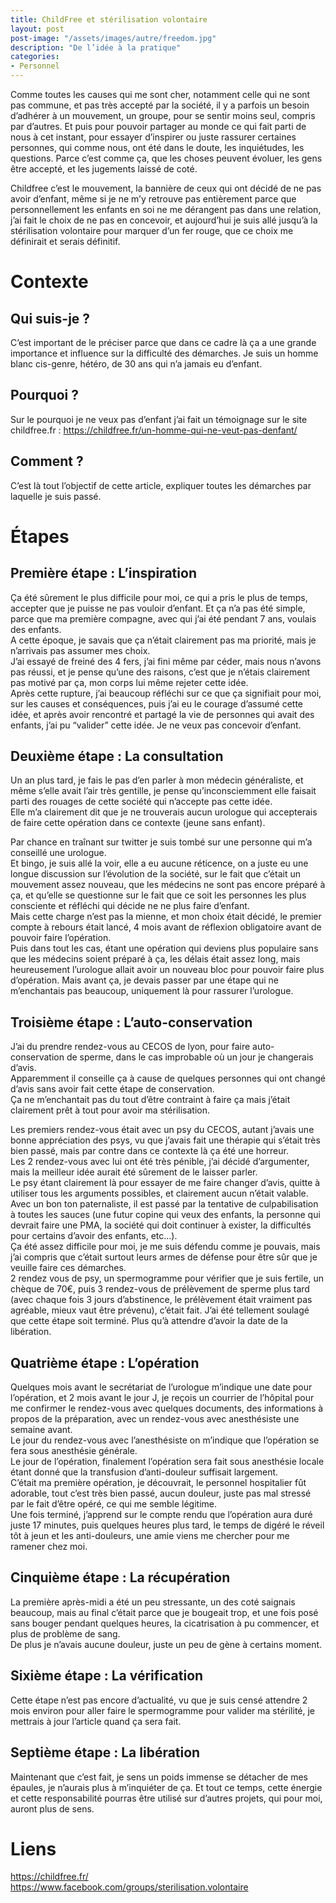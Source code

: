 ```yaml
---
title: ChildFree et stérilisation volontaire
layout: post  
post-image: "/assets/images/autre/freedom.jpg"  
description: "De l’idée à la pratique"
categories:   
- Personnel
---
```



Comme toutes les causes qui me sont cher, notamment celle qui ne sont pas commune, et pas très accepté par la société, il y a parfois un besoin d’adhérer à un mouvement, un groupe, pour se sentir moins seul, compris par d’autres.
Et puis pour pouvoir partager au monde ce qui fait parti de nous à cet instant, pour essayer d’inspirer ou juste rassurer certaines personnes, qui comme nous, ont été dans le doute, les inquiétudes, les questions.
Parce c’est comme ça, que les choses peuvent évoluer, les gens être accepté, et les jugements laissé de coté.

Childfree c’est le mouvement, la bannière de ceux qui ont décidé de ne pas avoir d’enfant, même si je ne m’y retrouve pas entièrement parce que personnellement les enfants en soi ne me dérangent pas dans une relation, j’ai fait le choix de ne pas en concevoir, et aujourd’hui je suis allé jusqu’à la stérilisation volontaire pour marquer d’un fer rouge, que ce choix me définirait et serais définitif.

# Contexte

## Qui suis-je ?

C’est important de le préciser parce que dans ce cadre là ça a une grande importance et influence sur la difficulté des démarches.
Je suis un homme blanc cis-genre, hétéro, de 30 ans qui n’a jamais eu d’enfant.

## Pourquoi ?  

Sur le pourquoi je ne veux pas d’enfant j’ai fait un témoignage sur le site childfree.fr : https://childfree.fr/un-homme-qui-ne-veut-pas-denfant/

## Comment ?  

C’est là tout l’objectif de cette article, expliquer toutes les démarches par laquelle je suis passé.  

# Étapes 

## Première étape : L’inspiration

Ça été sûrement le plus difficile pour moi, ce qui a pris le plus de temps, accepter que je puisse ne pas vouloir d’enfant.
Et ça n’a pas été simple, parce que ma première compagne, avec qui j’ai été pendant 7 ans, voulais des enfants.  
A cette époque, je savais que ça n’était clairement pas ma priorité, mais je n’arrivais pas assumer mes choix.  
J’ai essayé de freiné des 4 fers, j’ai fini même par céder, mais nous n’avons pas réussi, et je pense qu’une des raisons, c’est que je n’étais clairement pas motivé par ça, mon corps lui même rejeter cette idée.  
Après cette rupture, j’ai beaucoup réfléchi sur ce que ça signifiait pour moi, sur les causes et conséquences, puis j’ai eu le courage d’assumé cette idée, et après avoir rencontré et partagé la vie de personnes qui avait des enfants, j’ai pu “valider” cette idée. Je ne veux pas concevoir d’enfant.  

## Deuxième étape : La consultation

Un an plus tard, je fais le pas d’en parler à mon médecin généraliste, et même s’elle avait l’air très gentille, je pense qu’inconsciemment elle faisait parti des rouages de cette société qui n’accepte pas cette idée.  
Elle m’a clairement dit que je ne trouverais aucun urologue qui accepterais de faire cette opération dans ce contexte (jeune sans enfant).  

Par chance en traînant sur twitter je suis tombé sur une personne qui m’a conseillé une urologue.  
Et bingo, je suis allé la voir, elle a eu aucune réticence, on a juste eu une longue discussion sur l’évolution de la société, sur le fait que c’était un mouvement assez nouveau, que les médecins ne sont pas encore préparé à ça, et qu’elle se questionne sur le fait que ce soit les personnes les plus consciente et réfléchi qui décide ne ne plus faire d’enfant.  
Mais cette charge n’est pas la mienne, et mon choix était décidé, le premier compte à rebours était lancé, 4 mois avant de réflexion obligatoire avant de pouvoir faire l’opération.  
Puis dans tout les cas, étant une opération qui deviens plus populaire sans que les médecins soient préparé à ça, les délais était assez long, mais heureusement l’urologue allait avoir un nouveau bloc pour pouvoir faire plus d’opération.
Mais avant ça, je devais passer par une étape qui ne m’enchantais pas beaucoup, uniquement là pour rassurer l’urologue.

## Troisième étape : L’auto-conservation

J’ai du prendre rendez-vous au CECOS de lyon, pour faire auto-conservation de sperme, dans le cas improbable où un jour je changerais d’avis.  
Apparemment il conseille ça à cause de quelques personnes qui ont changé d’avis sans avoir fait cette étape de conservation.  
Ça ne m’enchantait pas du tout d’être contraint à faire ça mais j’était clairement prêt à tout pour avoir ma stérilisation.

Les premiers rendez-vous était avec un psy du CECOS, autant j’avais une bonne appréciation des psys, vu que j’avais fait une thérapie qui s’était très bien passé, mais par contre dans ce contexte là ça été une horreur.  
Les 2 rendez-vous avec lui ont été très pénible, j’ai décidé d’argumenter, mais la meilleur idée aurait été sûrement de le laisser parler.  
Le psy étant clairement là pour essayer de me faire changer d’avis, quitte à utiliser tous les arguments possibles, et clairement aucun n’était valable.  
Avec un bon ton paternaliste, il est passé par la tentative de culpabilisation à toutes les sauces (une futur copine qui veux des enfants, la personne qui devrait faire une PMA, la société qui doit continuer à exister, la difficultés pour certains d’avoir des enfants, etc…).  
Ça été assez difficile pour moi, je me suis défendu comme je pouvais, mais j’ai compris que c’était surtout leurs armes de défense pour être sûr que je veuille faire ces démarches.  
2 rendez vous de psy, un spermogramme pour vérifier que je suis fertile, un chèque de 70€, puis 3 rendez-vous de prélèvement de sperme plus tard (avec chaque fois 3 jours d’abstinence, le prélèvement était vraiment pas agréable, mieux vaut être prévenu), c’était fait. J’ai été tellement soulagé que cette étape soit terminé. Plus qu’à attendre d’avoir la date de la libération.

## Quatrième étape : L’opération

Quelques mois avant le secrétariat de l’urologue m’indique une date pour l’opération, et 2 mois avant le jour J, je reçois un courrier de l’hôpital pour me confirmer le rendez-vous avec quelques documents, des informations à propos de la préparation, avec un rendez-vous avec anesthésiste une semaine avant.  
Le jour du rendez-vous avec l’anesthésiste on m’indique que l’opération se fera sous anesthésie générale.  
Le jour de l’opération, finalement l’opération sera fait sous anesthésie locale étant donné que la transfusion d’anti-douleur suffisait largement.  
C’était ma première opération, je découvrait, le personnel hospitalier fût adorable, tout c’est très bien passé, aucun douleur, juste pas mal stressé par le fait d’être opéré, ce qui me semble légitime.  
Une fois terminé, j’apprend sur le compte rendu que l’opération aura duré juste 17 minutes, puis quelques heures plus tard, le temps de digéré le réveil tôt à jeun et les anti-douleurs, une amie viens me chercher pour me ramener chez moi.  

## Cinquième étape : La récupération

La première après-midi a été un peu stressante, un des coté saignais beaucoup, mais au final c’était parce que je bougeait trop, et une fois posé sans bouger pendant quelques heures, la cicatrisation à pu commencer, et plus de problème de sang.  
De plus je n’avais aucune douleur, juste un peu de gène à certains moment.  

## Sixième étape : La vérification

Cette étape n’est pas encore d’actualité, vu que je suis censé attendre 2 mois environ pour aller faire le spermogramme pour valider ma stérilité, je mettrais à jour l’article quand ça sera fait.

## Septième étape : La libération

Maintenant que c’est fait, je sens un poids immense se détacher de mes épaules, je n’aurais plus à m’inquiéter de ça.
Et tout ce temps, cette énergie et cette responsabilité pourras être utilisé sur d’autres projets, qui pour moi, auront plus de sens.

# Liens

https://childfree.fr/  
https://www.facebook.com/groups/sterilisation.volontaire